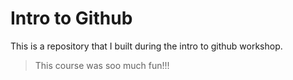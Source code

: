 # Intro to Github

This is a repository that I built during the intro to github workshop.

> This course was soo much fun!!! 
